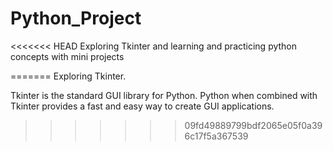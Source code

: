 # Python_Project
<<<<<<< HEAD
Exploring Tkinter and learning and practicing python concepts with mini projects 

=======
Exploring Tkinter.

Tkinter is the standard GUI library for Python. Python when combined with Tkinter provides a fast and easy way to create GUI applications.
>>>>>>> 09fd49889799bdf2065e05f0a396c17f5a367539
